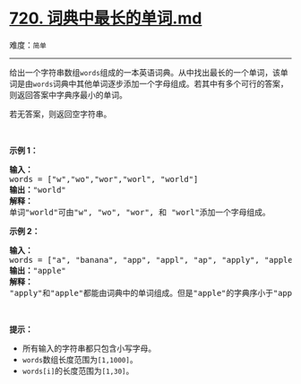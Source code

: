 # [720. 词典中最长的单词.md](https://leetcode-cn.com/problems/longest-word-in-dictionary)

难度：`简单`

---

<p>给出一个字符串数组<code>words</code>组成的一本英语词典。从中找出最长的一个单词，该单词是由<code>words</code>词典中其他单词逐步添加一个字母组成。若其中有多个可行的答案，则返回答案中字典序最小的单词。</p>

<p>若无答案，则返回空字符串。</p>

<p>&nbsp;</p>

<p><strong>示例 1：</strong></p>

<pre><strong>输入：</strong>
words = [&quot;w&quot;,&quot;wo&quot;,&quot;wor&quot;,&quot;worl&quot;, &quot;world&quot;]
<strong>输出：</strong>&quot;world&quot;
<strong>解释：</strong> 
单词&quot;world&quot;可由&quot;w&quot;, &quot;wo&quot;, &quot;wor&quot;, 和 &quot;worl&quot;添加一个字母组成。
</pre>

<p><strong>示例 2：</strong></p>

<pre><strong>输入：</strong>
words = [&quot;a&quot;, &quot;banana&quot;, &quot;app&quot;, &quot;appl&quot;, &quot;ap&quot;, &quot;apply&quot;, &quot;apple&quot;]
<strong>输出：</strong>&quot;apple&quot;
<strong>解释：</strong>
&quot;apply&quot;和&quot;apple&quot;都能由词典中的单词组成。但是&quot;apple&quot;的字典序小于&quot;apply&quot;。
</pre>

<p>&nbsp;</p>

<p><strong>提示：</strong></p>

<ul>
	<li>所有输入的字符串都只包含小写字母。</li>
	<li><code>words</code>数组长度范围为<code>[1,1000]</code>。</li>
	<li><code>words[i]</code>的长度范围为<code>[1,30]</code>。</li>
</ul>
